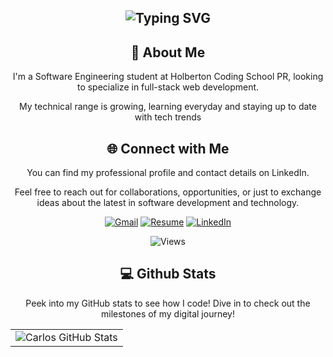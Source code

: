 <div align="center">
<h2><img src="https://readme-typing-svg.herokuapp.com?font=Jetbrains+mono&size=40&duration=3000&color=33FF33&center=true&vCenter=true&width=435&lines=Hey,+I'm+Carlos!;Welcome...;to+my+Github!;" alt="Typing SVG"/></h2>
</div>

<div align="center">
    <h2>🚀 About Me</h2>
    <p>I'm a Software Engineering student at Holberton Coding School PR, looking to specialize in full-stack web development.</p>
    <p>My technical range is growing, learning everyday and staying up to date with tech trends</p>
</div>

<div align="center">
<h2 align="center" class="section-heading">🌐 Connect with Me</h2>
<p> You can find my professional profile and contact details on LinkedIn.</p>
<p>Feel free to reach out for collaborations, opportunities, or just to exchange ideas about the latest in software development and technology.</p>

[![Gmail](https://img.shields.io/badge/Gmail-D14836?style=for-the-badge&logo=gmail&logoColor=white)](mailto:carlosecolon19@gmail.com)
[![Resume](https://img.shields.io/badge/RESUME-important?style=for-the-badge)](./Carlos_Colon_Resume.pdf)
[![LinkedIn](https://img.shields.io/badge/linkedin-%230077B5.svg?style=for-the-badge&logo=linkedin&logoColor=white)](https://www.linkedin.com/in/carlos-colon-b48867329/)

![Views](https://komarev.com/ghpvc/?username=CarlosEsteban19&style=for-the-badge)
</div>

<div align="center">
<h2 align="center" class="section-heading"> 💻 Github Stats</h2>
<p>Peek into my GitHub stats to see how I code! Dive in to check out the milestones of my digital journey!</p>
 <table align="center" width="100%" height="100%" >
    <tr>
       <td><img style="border: none;" src="https://github-profile-summary-cards.vercel.app/api/cards/profile-details?username=CarlosEsteban19&theme=github_dark" alt="Carlos GitHub Stats"/></td>
    </tr>
 </table>

 <table align="center" width="100%" height="100%" >
    <tr>
        <td><img style="border: none;" src="https://github-profile-summary-cards.vercel.app/api/cards/stats?username=CarlosEsteban19&theme=github_dark" alt="Carlos's GitHub Stats"/></td>
        <td><img style="border: none;" src="https://github-profile-summary-cards.vercel.app/api/cards/productive-time?username=CarlosEsteban19&theme=github_dark&utcOffset=10" alt="Carlos GitHub Stats"/>
        <td><img style="border: none;" src="https://github-profile-summary-cards.vercel.app/api/cards/repos-per-language?username=CarlosEsteban19&theme=github_dark" alt="Carlos GitHub Stats"/></td>
        <td><img style="border: none;" src="https://github-profile-summary-cards.vercel.app/api/cards/most-commit-language?username=CarlosEsteban19&theme=github_dark" alt="Carlos GitHub Stats"/></td>
    </tr>
 </table>
</div>

<div align="center">
<h2 align="center" class="section-heading">💻 Programming Languages</h2>
<p>I've developed proficiency in a diverse set of programming languages, each serving as a pivotal tool in my development arsenal. Here are the languages I wield to turn problems into elegant solutions</p>

![Python](https://img.shields.io/badge/python-3670A0?style=for-the-badge&logo=python&logoColor=ffdd54)
![C](https://img.shields.io/badge/c-%2300599C.svg?style=for-the-badge&logo=c&logoColor=white)
![Shell Script](https://img.shields.io/badge/shell_script-%23121011.svg?style=for-the-badge&logo=gnu-bash&logoColor=white)
![HTML5](https://img.shields.io/badge/html5-%23E34F26.svg?style=for-the-badge&logo=html5&logoColor=white)
![CSS3](https://img.shields.io/badge/css3-%231572B6.svg?style=for-the-badge&logo=css3&logoColor=white)
![JavaScript](https://img.shields.io/badge/javascript-%23323330.svg?style=for-the-badge&logo=javascript&logoColor=%23F7DF1E)
![MySQL](https://img.shields.io/badge/mysql-%2300f.svg?style=for-the-badge&logo=mysql&logoColor=white)
</div>

<div align="center">
<h2 align="center" class="section-heading">🔧 Frameworks</h2>
<p>My knowledge spans a selection of frameworks, each chosen for its ability to facilitate rapid development and deliver robust functionality</p>
    
![Vim](https://img.shields.io/badge/VIM-%2311AB00.svg?style=for-the-badge&logo=vim&logoColor=white)
![Visual Studio Code](https://img.shields.io/badge/Visual%20Studio%20Code-0078d7.svg?style=for-the-badge&logo=visual-studio-code&logoColor=white)
![Flask](https://img.shields.io/badge/flask-%23000.svg?style=for-the-badge&logo=flask&logoColor=white)
![Git](https://img.shields.io/badge/git-%23F05033.svg?style=for-the-badge&logo=git&logoColor=white)
![GitHub](https://img.shields.io/badge/github-%23121011.svg?style=for-the-badge&logo=github&logoColor=white)
</div>
